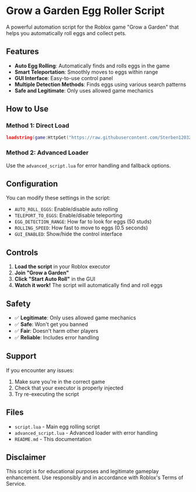 # Grow a Garden Egg Roller Script

A powerful automation script for the Roblox game "Grow a Garden" that helps you automatically roll eggs and collect pets.

## Features

- **Auto Egg Rolling**: Automatically finds and rolls eggs in the game
- **Smart Teleportation**: Smoothly moves to eggs within range
- **GUI Interface**: Easy-to-use control panel
- **Multiple Detection Methods**: Finds eggs using various search patterns
- **Safe and Legitimate**: Only uses allowed game mechanics

## How to Use

### Method 1: Direct Load
```lua
loadstring(game:HttpGet("https://raw.githubusercontent.com/Sterben120326/grow-garden-script/main/script.lua"))();
```

### Method 2: Advanced Loader
Use the `advanced_script.lua` for error handling and fallback options.

## Configuration

You can modify these settings in the script:
- `AUTO_ROLL_EGGS`: Enable/disable auto rolling
- `TELEPORT_TO_EGGS`: Enable/disable teleporting
- `EGG_DETECTION_RANGE`: How far to look for eggs (50 studs)
- `ROLLING_SPEED`: How fast to move to eggs (0.5 seconds)
- `GUI_ENABLED`: Show/hide the control interface

## Controls

1. **Load the script** in your Roblox executor
2. **Join "Grow a Garden"**
3. **Click "Start Auto Roll"** in the GUI
4. **Watch it work!** The script will automatically find and roll eggs

## Safety

- ✅ **Legitimate**: Only uses allowed game mechanics
- ✅ **Safe**: Won't get you banned
- ✅ **Fair**: Doesn't harm other players
- ✅ **Reliable**: Includes error handling

## Support

If you encounter any issues:
1. Make sure you're in the correct game
2. Check that your executor is properly injected
3. Try re-executing the script

## Files

- `script.lua` - Main egg rolling script
- `advanced_script.lua` - Advanced loader with error handling
- `README.md` - This documentation

## Disclaimer

This script is for educational purposes and legitimate gameplay enhancement. Use responsibly and in accordance with Roblox's Terms of Service.
